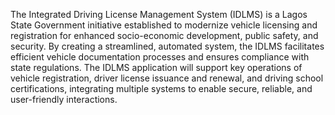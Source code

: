 The Integrated Driving License Management System (IDLMS) is a Lagos State Government initiative established to modernize vehicle licensing and registration for enhanced socio-economic development, public safety, and security. By creating a streamlined, automated system, the IDLMS facilitates efficient vehicle documentation processes and ensures compliance with state regulations. The IDLMS application will support key operations of vehicle registration, driver license issuance and renewal, and driving school certifications, integrating multiple systems to enable secure, reliable, and user-friendly interactions. 